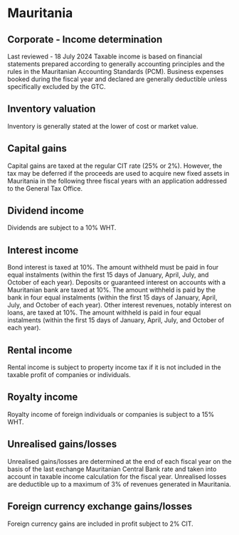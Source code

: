 # Mauritania
## Corporate - Income determination
Last reviewed - 18 July 2024
Taxable income is based on financial statements prepared according to generally accounting principles and the rules in the Mauritanian Accounting Standards (PCM).
Business expenses booked during the fiscal year and declared are generally deductible unless specifically excluded by the GTC.
## Inventory valuation
Inventory is generally stated at the lower of cost or market value.
## Capital gains
Capital gains are taxed at the regular CIT rate (25% or 2%). However, the tax may be deferred if the proceeds are used to acquire new fixed assets in Mauritania in the following three fiscal years with an application addressed to the General Tax Office.
## Dividend income
Dividends are subject to a 10% WHT.
## Interest income
Bond interest is taxed at 10%. The amount withheld must be paid in four equal instalments (within the first 15 days of January, April, July, and October of each year).
Deposits or guaranteed interest on accounts with a Mauritanian bank are taxed at 10%. The amount withheld is paid by the bank in four equal instalments (within the first 15 days of January, April, July, and October of each year).
Other interest revenues, notably interest on loans, are taxed at 10%. The amount withheld is paid in four equal instalments (within the first 15 days of January, April, July, and October of each year).
## Rental income
Rental income is subject to property income tax if it is not included in the taxable profit of companies or individuals.
## Royalty income
Royalty income of foreign individuals or companies is subject to a 15% WHT.
## Unrealised gains/losses
Unrealised gains/losses are determined at the end of each fiscal year on the basis of the last exchange Mauritanian Central Bank rate and taken into account in taxable income calculation for the fiscal year. Unrealised losses are deductible up to a maximum of 3% of revenues generated in Mauritania.
## Foreign currency exchange gains/losses
Foreign currency gains are included in profit subject to 2% CIT.
